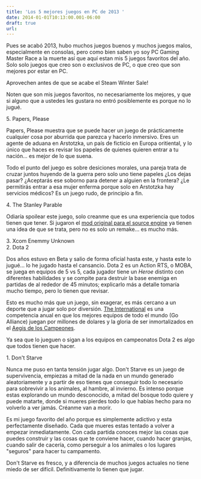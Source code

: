 ```yaml
---
title: 'Los 5 mejores juegos en PC de 2013 '
date: 2014-01-01T10:13:00.001-06:00
draft: true
url: 
---
```


Pues se acabó 2013, hubo muchos juegos buenos y muchos juegos malos, especialmente en consolas, pero como bien saben yo soy PC Gaming Master Race a la muerte así que aquí estan mis 5 juegos favoritos del año. Solo solo juegos que creo son o exclusivos de PC, o que creo que son mejores por estar en PC.  
  
Aprovechen antes de que se acabe el Steam Winter Sale!  
  
Noten que son mis juegos favoritos, no necesariamente los mejores, y que si alguno que a ustedes les gustara no entró posiblemente es porque no lo jugué.  
  
5\. Papers, Please  

  
Papers, Please muestra que se puede hacer un juego de prácticamente cualquier cosa por aburrida que parezca y hacerlo inmersivo. Eres un agente de aduana en Arstotzka, un país de ficticio en Europa oritiental, y lo único que haces es revisar los papeles de quienes quieren entrar a tu nación... es mejor de lo que suena.  
  
Todo el punto del juego es sobre desiciones morales, una pareja trata de cruzar juntos huyendo de la guerra pero solo uno tiene papeles ¿Los dejas pasar? ¿Aceptarás ese soborno para detener a alguien en la frontera? ¿Le permitirás entrar a esa mujer enferma porque solo en Arstotzka hay servicios médicos? Es un juego rudo, de principio a fin.  
  
4\. The Stanley Parable  

  
Odiaría spoilear este juego, solo creanme que es una experiencia que todos tienen que tener. Si jugaron el [mod original para el source engine](http://www.moddb.com/mods/the-stanley-parable) ya tienen una idea de que se trata, pero no es solo un remake... es mucho más.  
  
3\. Xcom Enemmy Unknown  
2\. Dota 2  

  
Dos años estuvo en Beta y salio de forma oficial hasta este, y hasta este lo jugué... lo he jugado hasta el cansancio. Dota 2 es un Action RTS, o MOBA, se juega en equipos de 5 vs 5, cada jugador tiene un _Heroe_ distinto con diferentes habilidades y se compite para destruir la base enemiga en partidas de al rededor de 45 minutos; explicarlo más a detalle tomaría mucho tiempo, pero lo tienen que revisar.  
  
  
Esto es mucho más que un juego, sin exagerar, es más cercano a un deporte que a jugar solo por diversión. [The International](http://www.dota2.com/international/home/overview/) es una competencia anual en que los mejores equipos de todo el mundo (Go Alliance) juegan por millones de dolares y la gloria de ser inmortalizados en el [Aegis de los Campeones](http://www.dota2.com/aegisofchampions/).  

  

  
Ya sea que lo jueguen o sigan a los equipos en campeonatos Dota 2 es algo que todos tienen que hacer.  
  
1\. Don't Starve  

  

  
Nunca me puso en tanta tensión jugar algo. Don't Starve es un juego de supervivencia, empiezas a mitad de la nada en un mundo generado aleatoriamente y a partir de eso tienes que conseguir todo lo necesario para sobrevivir a los animales, al hambre, al invierno. Es intenso porque estas explorando un mundo desconocido, a mitad del bosque todo quiere y puede matarte, donde si mueres pierdes todo lo que habías hecho para no volverlo a ver jamás. Créanme van a morir.  
  
Es mi juego favorito del año porque es simplemente adictivo y esta perfectamente diseñado. Cada que mueres estas tentado a volver a empezar inmediatamente. Con cada partida conoces mejor las cosas que puedes construir y las cosas que te conviene hacer, cuando hacer granjas, cuando salir de cacería, como perseguir a los animales o los lugares "seguros" para hacer tu campamento.  
  
Don't Starve es fresco, y a diferencia de muchos juegos actuales no tiene miedo de ser difícil. Definitivamente lo tienen que jugar.
